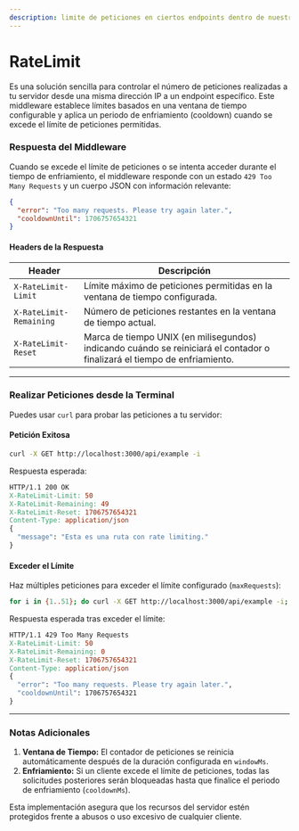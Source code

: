 ```yaml
---
description: limite de peticiones en ciertos endpoints dentro de nuestra api de trabajo
---
```


# RateLimit

Es una solución sencilla para controlar el número de peticiones realizadas a tu servidor desde una misma dirección IP a un endpoint específico. Este middleware establece límites basados en una ventana de tiempo configurable y aplica un periodo de enfriamiento (cooldown) cuando se excede el límite de peticiones permitidas.

### Respuesta del Middleware

Cuando se excede el límite de peticiones o se intenta acceder durante el tiempo de enfriamiento, el middleware responde con un estado `429 Too Many Requests` y un cuerpo JSON con información relevante:

```json
{
  "error": "Too many requests. Please try again later.",
  "cooldownUntil": 1706757654321
}
```

#### Headers de la Respuesta

| Header                  | Descripción                                                                                                               |
| ----------------------- | ------------------------------------------------------------------------------------------------------------------------- |
| `X-RateLimit-Limit`     | Límite máximo de peticiones permitidas en la ventana de tiempo configurada.                                               |
| `X-RateLimit-Remaining` | Número de peticiones restantes en la ventana de tiempo actual.                                                            |
| `X-RateLimit-Reset`     | Marca de tiempo UNIX (en milisegundos) indicando cuándo se reiniciará el contador o finalizará el tiempo de enfriamiento. |

***

### Realizar Peticiones desde la Terminal

Puedes usar `curl` para probar las peticiones a tu servidor:

#### Petición Exitosa

```bash
curl -X GET http://localhost:3000/api/example -i
```

Respuesta esperada:

```makefile
HTTP/1.1 200 OK
X-RateLimit-Limit: 50
X-RateLimit-Remaining: 49
X-RateLimit-Reset: 1706757654321
Content-Type: application/json
{
  "message": "Esta es una ruta con rate limiting."
}
```

#### Exceder el Límite

Haz múltiples peticiones para exceder el límite configurado (`maxRequests`):

```bash
for i in {1..51}; do curl -X GET http://localhost:3000/api/example -i; done
```

Respuesta esperada tras exceder el límite:

```makefile
HTTP/1.1 429 Too Many Requests
X-RateLimit-Limit: 50
X-RateLimit-Remaining: 0
X-RateLimit-Reset: 1706757654321
Content-Type: application/json
{
  "error": "Too many requests. Please try again later.",
  "cooldownUntil": 1706757654321
}
```

***

### Notas Adicionales

1. **Ventana de Tiempo:** El contador de peticiones se reinicia automáticamente después de la duración configurada en `windowMs`.
2. **Enfriamiento:** Si un cliente excede el límite de peticiones, todas las solicitudes posteriores serán bloqueadas hasta que finalice el periodo de enfriamiento (`cooldownMs`).

Esta implementación asegura que los recursos del servidor estén protegidos frente a abusos o uso excesivo de cualquier cliente.
